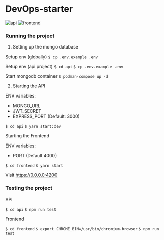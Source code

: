 # DevOps-starter

![api](https://github.com/JRaams/devops-workshops/workflows/api/badge.svg)
![frontend](https://github.com/JRaams/devops-workshops/workflows/frontend/badge.svg)

### Running the project

1. Setting up the mongo database

Setup env (globally)
`$ cp .env.example .env`

Setup env (api project)
`$ cd api`
`$ cp .env.example .env`

Start mongodb container
`$ podman-compose up -d`

2. Starting the API

ENV variables:

- MONGO_URL
- JWT_SECRET
- EXPRESS_PORT (Default: 3000)

`$ cd api`
`$ yarn start:dev`

Starting the Frontend

ENV variables:

- PORT (Default 4000)

`$ cd frontend`
`$ yarn start`

Visit https://0.0.0.0:4200

### Testing the project

API

`$ cd api`
`$ npm run test`

Frontend

`$ cd frontend`
`$ export CHROME_BIN=/usr/bin/chromium-browser`
`$ npm run test`